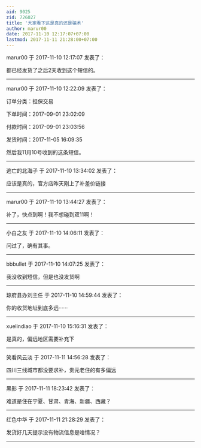 ```yaml
---
aid: 9025
zid: 726027
title: '大家看下这是真的还是骗术'
author: marur00
date: 2017-11-10 12:17:07+07:00
lastmod: 2017-11-11 21:28:00+07:00
---
```


marur00 于 2017-11-10 12:17:07 发表了：

都已经发货了之后2天收到这个短信的。

---------

marur00 于 2017-11-10 12:22:09 发表了：

订单分类：担保交易

下单时间：2017-09-01 23:02:09

付款时间：2017-09-01 23:03:56

发货时间：2017-11-05 16:09:35

然后我11月10号收到的这条短信。

---------

逃亡的北海子 于 2017-11-10 13:34:02 发表了：

应该是真的，官方店昨天刚上了补差价链接

---------

marur00 于 2017-11-10 13:44:27 发表了：

补了，快点到啊！我不想碰到双11啊！

---------

小白之友 于 2017-11-10 14:06:11 发表了：

问过了，确有其事。

---------

bbbullet 于 2017-11-10 14:07:25 发表了：

我没收到短信，但是也没发货啊

---------

琼府县办刘主任 于 2017-11-10 14:59:44 发表了：

你的收货地址到底多远······

---------

xuelindiao 于 2017-11-10 15:16:31 发表了：

是真的，偏远地区需要补充下

---------

笑看风云淡 于 2017-11-11 14:56:28 发表了：

四川三线城市都没要求补，贵元老住的有多偏远

---------

黑影 于 2017-11-11 18:23:42 发表了：

难道是住在宁夏、甘肃、青海、新疆、西藏？

---------

红色中华 于 2017-11-11 21:28:29 发表了：

发货好几天提示没有物流信息是啥情况？

---------

